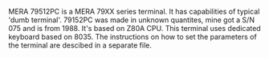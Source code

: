 MERA 79512PC is a MERA 79XX series terminal.
It has capabilities of typical 'dumb terminal'.
79152PC was made in unknown quantites, mine got a S/N 075 and is from 1988.
It's based on Z80A CPU.
This terminal uses dedicated keyboard based on 8035. 
The instructions on how to set the parameters of the terminal are descibed in a separate file.
